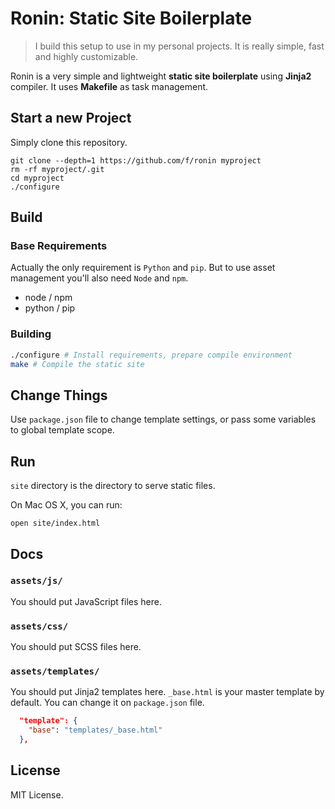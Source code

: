 # Ronin: Static Site Boilerplate

> I build this setup to use in my personal projects. It is really
> simple, fast and highly customizable.

Ronin is a very simple and lightweight **static site boilerplate** using **Jinja2**
compiler. It uses **Makefile** as task management.

## Start a new Project

Simply clone this repository.

```
git clone --depth=1 https://github.com/f/ronin myproject
rm -rf myproject/.git
cd myproject
./configure
```

## Build

### Base Requirements

Actually the only requirement is `Python` and `pip`. But to use asset management
you'll also need `Node` and `npm`.

  - node / npm
  - python / pip

### Building

```bash
./configure # Install requirements, prepare compile environment
make # Compile the static site
```

## Change Things

Use `package.json` file to change template settings, or pass some variables to global
template scope.

## Run

`site` directory is the directory to serve static files.

On Mac OS X, you can run:
```
open site/index.html
```

## Docs

### `assets/js/`

You should put JavaScript files here.


### `assets/css/`

You should put SCSS files here.


### `assets/templates/`

You should put Jinja2 templates here. `_base.html` is your master template by default. You can change it on `package.json` file.

```json
  "template": {
    "base": "templates/_base.html"
  },
```

## License

MIT License.
